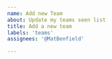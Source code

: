 ```yaml
---
name: Add new Team
about: Update my teams seen list
title: Add a new team
labels: 'teams'
assignees: '@MatBenfield'

---
```


